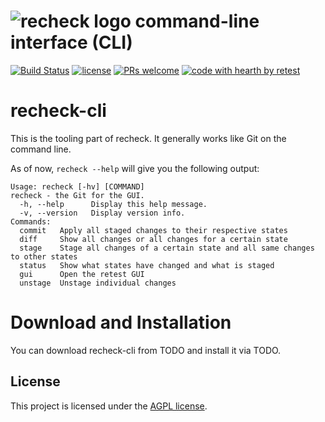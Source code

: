 # ![recheck logo](https://user-images.githubusercontent.com/1871610/41766965-b69d46a2-7608-11e8-97b4-c6b0f047d455.png) command-line interface (CLI)

[![Build Status](https://travis-ci.com/retest/recheck-cli.svg?branch=master)](https://travis-ci.com/retest/recheck-cli)
[![license](https://img.shields.io/badge/license-AGPL-brightgreen.svg)](https://github.com/retest/recheck-cli/blob/master/LICENSE)
[![PRs welcome](https://img.shields.io/badge/PRs-welcome-ff69b4.svg)](https://github.com/retest/recheck-cli/issues?q=is%3Aissue+is%3Aopen+label%3A%22help+wanted%22)
[![code with hearth by retest](https://img.shields.io/badge/%3C%2F%3E%20with%20%E2%99%A5%20by-retest-C1D82F.svg)](https://retest.de/en/)

# recheck-cli

This is the tooling part of recheck. It generally works like Git on the command line.

As of now, `recheck --help` will give you the following output:

```
Usage: recheck [-hv] [COMMAND]
recheck - the Git for the GUI.
  -h, --help      Display this help message.
  -v, --version   Display version info.
Commands:
  commit   Apply all staged changes to their respective states
  diff     Show all changes or all changes for a certain state
  stage    Stage all changes of a certain state and all same changes to other states
  status   Show what states have changed and what is staged
  gui      Open the retest GUI
  unstage  Unstage individual changes
```


# Download and Installation

You can download recheck-cli from TODO and install it via TODO.


## License

This project is licensed under the [AGPL license](LICENSE).
